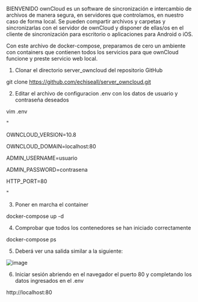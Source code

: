 BIENVENIDO
ownCloud es un software de sincronización e intercambio de archivos de manera segura, en servidores que controlamos, en nuestro caso de forma local.
Se pueden compartir archivos y carpetas y sincronizarlas con el servidor de ownCloud y disponer de ellas/os en el cliente de sincronización para escritorio o aplicaciones para Android o iOS.

Con este archivo de docker-compose, preparamos de cero un ambiente con containers que contienen todos los servicios para que ownCloud funcione y preste servicio web local.


1. Clonar el directorio server_owncloud del repositorio GitHub

git clone https://github.com/echiseall/server_owncloud.git

2. Editar el archivo de configuracion .env con los datos de usuario y contraseña deseados

vim .env

"

OWNCLOUD_VERSION=10.8

OWNCLOUD_DOMAIN=localhost:80

ADMIN_USERNAME=usuario

ADMIN_PASSWORD=contrasena

HTTP_PORT=80


"

3. Poner en marcha el container

docker-compose up -d

4. Comprobar que todos los contenedores se han iniciado correctamente

docker-compose ps

5. Deberá ver una salida similar a la siguiente:

 ![image](https://user-images.githubusercontent.com/90971034/142946481-00009eb4-db62-4d49-bcc3-d2c1d00c45d1.png)


6. Iniciar sesión abriendo en el navegador el puerto 80 y completando los datos ingresados en el .env 
 
http://localhost:80


